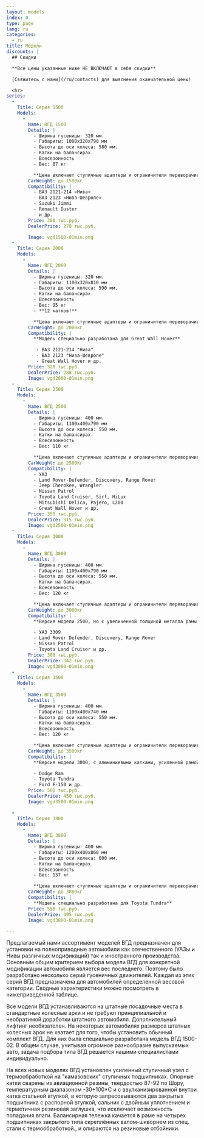 ```yaml
---
layout: models
index: 0
type: page
lang: ru
categories:
  - ru
title: Модели
discounts: |
  ## Скидки

  **Все цены указанные ниже НЕ ВКЛЮЧАЮТ в себя скидки**

  [Свяжитесь с нами](/ru/contacts) для выяснения оканчательной цены! 

  <hr>
series:
  -
    Title: Серия 1500
    Models:
      -
        Name: ВГД 1500
        Details: |
          - Ширина гусеницы: 320 мм.
          - Габариты: 1000х320х790 мм
          - Высота до оси колеса: 580 мм.
          - Катки на балансирах.
          - Всесезонность
          - Вес: 87 кг

          **Цена включает ступичные адаптеры и ограничители переворачивания**
        CarWeight: до 1500кг
        Compatibility: |
          - ВАЗ 2121-214 «Нива»
          - ВАЗ 2123 «Нива-Шевроле»
          - Suzuki Jimmi
          - Renault Duster
          - и др.
        Price: 300 тыс.руб.
        DealerPrice: 270 тыс.руб.

        Image: vgd1500-01min.png
  -
    Title: Серия 2000
    Models:
      -
        Name: ВГД 2000
        Details: |
          - Ширина гусеницы: 320 мм.
          - Габариты: 1100х320х810 мм
          - Высота до оси колеса: 590 мм.
          - Катки на балансирах.
          - Всесезонность
          - Вес: 95 кг
          - **12 катков!**

          **Цена включает ступичные адаптеры и ограничители переворачивания**
        CarWeight: до 2000кг
        Compatibility: |
          **Модель специально разработана для Great Wall Hover**

           - ВАЗ 2121-214 "Нива"
           - ВАЗ 2123 "Нива-Шевроле"
           - Great Wall Hover и др.
        Price: 320 тыс.руб.
        DealerPrice: 288 тыс.руб.
        Image: vgd2000-01min.png
  -
    Title: Серия 2500
    Models:
      -
        Name: ВГД 2500
        Details: |
          - Ширина гусеницы: 400 мм.
          - Габариты: 1100х400х790 мм
          - Высота до оси колеса: 550 мм.
          - Катки на балансирах.
          - Всесезонность
          - Вес: 110 кг

          **Цена включает ступичные адаптеры и ограничители переворачивания**
        CarWeight: до 2500кг
        Compatibility: |
          - УАЗ
          - Land Rover-Defender, Discovery, Range Rover
          - Jeep Cherokee, Wrangler
          - Nissan Patrol
          - Toyota Land Cruiser, Sirf, HiLux
          - Mitsubishi Delica, Pajero, L200
          - Great Wall Hover и др.
        Price: 350 тыс.руб.
        DealerPrice: 315 тыс.руб.
        Image: vgd2500-01min.png
  -
    Title: Серия 3000
    Models:
      -
        Name: ВГД 3000
        Details: |
          - Ширина гусеницы: 400 мм.
          - Габариты: 1100х400х790 мм
          - Высота до оси колеса: 550 мм.
          - Катки на балансирах.
          - Всесезонность
          - Вес: 120 кг

          **Цена включает ступичные адаптеры и ограничители переворачивания**
        CarWeight: до 3000кг
        Compatibility: |
          **Версия модели 2500, но с увеличенной толщиной металла рамы и балансиров.**

          - УАЗ 3309
          - Land Rover Defender, Discovery, Range Rover
          - Nissan Patrol
          - Toyota Land Cruiser и др.
        Price: 380 тыс.руб.
        DealerPrice: 342 тыс.руб.
        Image: vgd3000-01min.png
  -
    Title: Серия 3500
    Models:
      -
        Name: ВГД 3500
        Details: |
          - Ширина гусеницы: 400 мм.
          - Габариты: 1100х400х740 мм
          - Высота до оси колеса: 550 мм.
          - Катки на балансирах.
          - Всесезонность
          - Вес: 120 кг

          **Цена включает ступичные адаптеры и ограничители переворачивания**
        CarWeight: до 3500кг
        Compatibility: |
          **Версия модели 3000, с алюминиевыми катками, усиленной рамой и усиленным ступичным узлом.**

          - Dodge Ram
          - Toyota Tundra
          - Ford F-150 и др.
        Price: 500 тыс.руб.
        DealerPrice: 450 тыс.руб.
        Image: vgd3500-01min.png

  -
    Title: Серия 3800
    Models:
      -
        Name: ВГД 3800
        Details: |
          - Ширина гусеницы: 400 мм.
          - Габариты: 1200х400х860 мм
          - Высота до оси колеса: 600 мм.
          - Катки на балансирах.
          - Всесезонность
          - Вес: 137 кг

          **Цена включает ступичные адаптеры и ограничители переворачивания**
        CarWeight: до 3800кг
        Compatibility: |
          **Модель специально разработана для Toyota Tundra**
        Price: 550 тыс.руб.
        DealerPrice: 495 тыс.руб.
        Image: vgd3800-01min.png

---
```

Предлагаемый нами ассортимент моделей ВГД предназначен для установки на полноприводные автомобили как отечественного (УАЗы и Нивы различных модификаций) так и иностранного производства. Основным общим критерием выбора модели ВГД для конкретной модификации автомобиля является вес последнего. Поэтому было разработано несколько серий гусеничных движителей. Каждая из этих серий ВГД предназначена для автомобилей определенной весовой категории. Сводные характеристики можно посмотреть в нижеприведенной таблице.

Все модели ВГД устанавливаются на штатные посадочные места в стандартные колесные арки и не требуют принципиальной и необратимой доработки штатного автомобиля. Дополнительный лифтинг необязателен. На некоторых автомобилях размеров штатных колесных арок не хватает для того, чтобы установить обычный комплект ВГД. Для них была специально разработана модель ВГД 1500-02. В общем случае, учитывая огромное разнообразие выпускаемых авто, задача подбора типа ВГД решается нашими специалистами индивидуально.

На всех новых моделях ВГД установлен усиленный ступичный узел с термообработкой на "камазовских" ступичных подшипниках. Опорные катки сварены из авиационной резины, твердостью 87-92 по Шору, температурным диапазоном -30+100*С и с ввулканизированной внутри катка стальной втулкой, в которую запресовываются два закрытых подшипника с распорной втулкой, сальник с двойным уплотнением и герметичная резиновая заглушка, что исключает возможность попадания влаги. Балансирная тележка качается в раме на четырех подшипниках закрытого типа скреплённых валом-шкворнем из спец. стали с термообработкой., и опираются на резиновые отбойники.